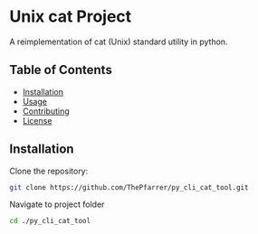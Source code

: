 # Unix cat Project

A reimplementation of cat (Unix) standard utility in python.

## Table of Contents
- [Installation](#installation)
- [Usage](#usage)
- [Contributing](#contributing)
- [License](#license)

## Installation
Clone the repository:
```bash
git clone https://github.com/ThePfarrer/py_cli_cat_tool.git
```
Navigate to project folder
```bash
cd ./py_cli_cat_tool
```
